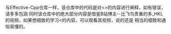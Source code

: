 与Effective-Cpp仓库一样，该仓库中的代码是对<<Effective Modern Cpp>>的内容进行阐释，如有错误，请多多包涵
同时该仓库中的绝大部分内容是借鉴B站博主--比飞鸟贵重的多_HKL的视频，如果想细致的学习<<Effective Modern Cpp>的内容，可以观看其视频，说的还是
相当的细致和通俗易懂的。
